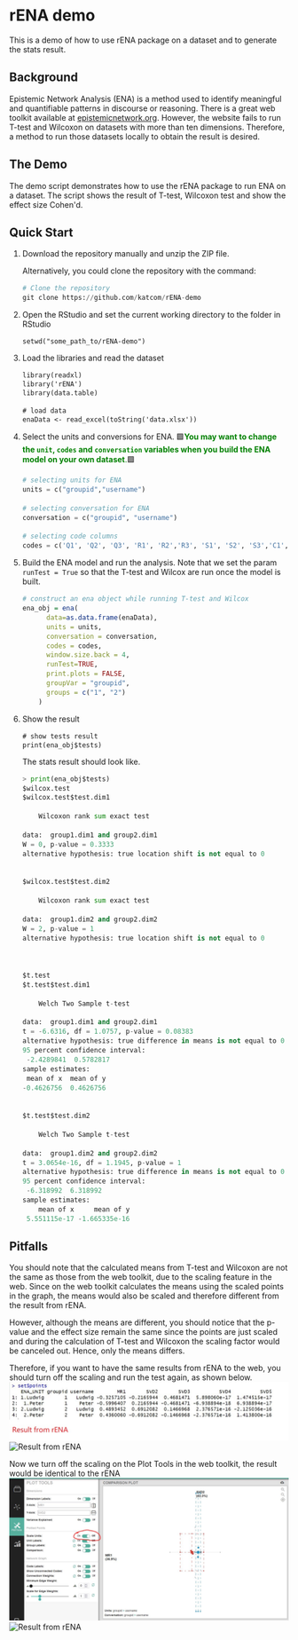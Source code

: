 # rENA demo
This is a demo of how to use rENA package on a dataset and to generate the stats result.

## Background
Epistemic Network Analysis (ENA) is a method used to identify meaningful and quantifiable patterns in discourse or reasoning. There is a great web toolkit available at [epistemicnetwork.org](https://www.epistemicnetwork.org/resources/). However, the website fails to run T-test and Wilcoxon  on datasets with more than ten dimensions. Therefore, a method to run those datasets locally to obtain the result is desired.

## The Demo
The demo script demonstrates how to use the rENA package to run ENA on a dataset. The script shows the result of T-test, Wilcoxon test and show the effect size Cohen'd. 

## Quick Start
1. Download the repository manually and unzip the ZIP file.

	Alternatively, you could clone the repository with the command:
	```python
	# Clone the repository
	git clone https://github.com/katcom/rENA-demo
	```
 2. Open the RStudio and set the current working directory to the folder in RStudio
	```
	setwd("some_path_to/rENA-demo")
	```
3. Load the libraries and read the dataset
	```
	library(readxl)
	library('rENA')
	library(data.table)
	
	# load data
	enaData <- read_excel(toString('data.xlsx'))
	```
4. Select the units and conversions for ENA. 🟩<span style="color:green">**You may want to change the `unit`, `codes` and `conversation` variables when you build the ENA model on your own dataset**.</span>🟩
	```python
	# selecting units for ENA
	units = c("groupid","username")
	
	# selecting conversation for ENA
	conversation = c("groupid", "username")
	
	# selecting code columns 
	codes = c('Q1', 'Q2', 'Q3', 'R1', 'R2','R3', 'S1', 'S2', 'S3','C1', 'C2', 'C3')
	```
5. Build the ENA model and run the analysis. Note that we set the param `runTest = True` so that the T-test and Wilcox are run once the model is built.
	```R
	# construct an ena object while running T-test and Wilcox
	ena_obj = ena(
		  data=as.data.frame(enaData),
		  units = units,
		  conversation = conversation,
		  codes = codes,
		  window.size.back = 4,
		  runTest=TRUE,
		  print.plots = FALSE,
		  groupVar = "groupid",
		  groups = c("1", "2")
		)
	```

6. Show the result
	```
	# show tests result
	print(ena_obj$tests)
	```
	The stats result should look like.
	```python
	> print(ena_obj$tests)
	$wilcox.test
	$wilcox.test$test.dim1

		Wilcoxon rank sum exact test

	data:  group1.dim1 and group2.dim1
	W = 0, p-value = 0.3333
	alternative hypothesis: true location shift is not equal to 0


	$wilcox.test$test.dim2

		Wilcoxon rank sum exact test

	data:  group1.dim2 and group2.dim2
	W = 2, p-value = 1
	alternative hypothesis: true location shift is not equal to 0



	$t.test
	$t.test$test.dim1

		Welch Two Sample t-test

	data:  group1.dim1 and group2.dim1
	t = -6.6316, df = 1.0757, p-value = 0.08383
	alternative hypothesis: true difference in means is not equal to 0
	95 percent confidence interval:
	 -2.4289841  0.5782817
	sample estimates:
	 mean of x  mean of y 
	-0.4626756  0.4626756 


	$t.test$test.dim2

		Welch Two Sample t-test

	data:  group1.dim2 and group2.dim2
	t = 3.0654e-16, df = 1.1945, p-value = 1
	alternative hypothesis: true difference in means is not equal to 0
	95 percent confidence interval:
	 -6.318992  6.318992
	sample estimates:
		mean of x     mean of y 
	 5.551115e-17 -1.665335e-16 
	```

## Pitfalls
You should note that the calculated means from T-test and Wilcoxon are not the same as those from the web toolkit, due to the scaling feature in the web. Since on the web toolkit calculates the means using the scaled points in the graph, the means would also be scaled and therefore different from the result from rENA. 

However, although the means are different, you should notice that the p-value and the effect size remain the same since the points are just scaled and during the calculation of T-test and Wilcoxon the scaling factor would be canceled out. Hence, only the means differs.

Therefore, if you want to have the same results from rENA to the web, you should turn off the scaling and run the test again, as shown below. 
![Result from rENA](https://github.com/katcom/rENA-demo/blob/main/images/Result_in_rENA.JPG)
![Result from rENA](https://github.com/katcom/rENA-demo/blob/main/images/Result_with_scaling_on.JPG.JPG)

Now we turn off the scaling on the Plot Tools in the web toolkit, the result would be identical to the rENA
![Turn off scaling](https://github.com/katcom/rENA-demo/blob/main/images/turn_off_scaling.JPG)
![Result from rENA](https://github.com/katcom/rENA-demo/blob/main/images/Result_with_scaling_off.JPG.JPG)